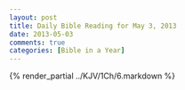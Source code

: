 ```yaml
---
layout: post
title: Daily Bible Reading for May 3, 2013
date: 2013-05-03
comments: true
categories: [Bible in a Year]
---
```

{% render_partial ../KJV/1Ch/6.markdown %}
